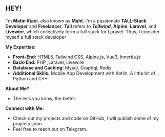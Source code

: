 ## HEY!
I'm **Matin Kiani**, also known as **Maht**. I'm a passionate **TALL-Stack Developer** and **Freelancer**.
**Tall** refers to ***Tailwind***, **Alpine**, **Laravel**, and **Livewire**, which collectively form a full stack for Laravel. Thus, I consider myself a full stack developer

**My Expertise:**

-   **Front-End:**  HTML5, Tailwind CSS, Alpine.js, Vue3, Innertia.js
-   **Back-End:**  PHP ,Laravel, Livewire
-  **Database and Caching:** Mysql, Graphql, Redis 
-   **Additional Skills:**  Mobile App Development with Kotlin, A little bit of Python and C++

**About Me?**
-   The less you know, the better.

**Connect with Me:**

-   Check out my projects and code on GitHub, I will publish some of my projects soon.
-   Feel free to reach out on Telegram.
